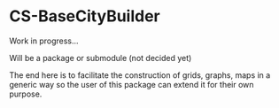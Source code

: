 # CS-BaseCityBuilder

Work in progress...

Will be a package or submodule (not decided yet)

The end here is to facilitate the construction of grids, graphs, maps in a generic way so the user of this package can extend it for their own purpose.
